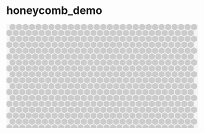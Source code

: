 # honeycomb_demo

<img src='https://github.com/arifkhan-silicornya/honeycomb_demo/blob/main/HEXAGON.png' />
